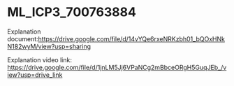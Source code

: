 # ML_ICP3_700763884

Explanation document:https://drive.google.com/file/d/14vYQe6rxeNRKzbh01_bQOxHNkN182wyM/view?usp=sharing

Explanation video link: https://drive.google.com/file/d/1jnLM5Jj6VPaNCg2mBbceORgH5GuqJEb_/view?usp=drive_link

